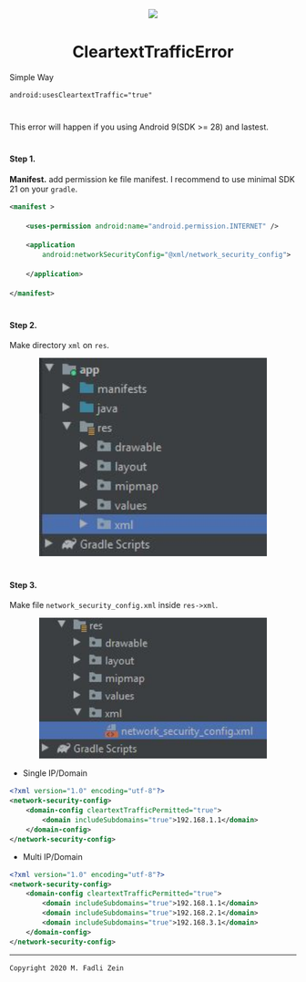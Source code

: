 <p align="center">
  <img src="https://www.tnp.sg/sites/default/files/styles/rl680/public/articles/2017/09/04/cthigh04_tiltshift_traffic.jpg?itok=GxRpXyc5" width="400"/>
</p>

<h1 align="center">
    CleartextTrafficError
</h1>

Simple Way
```xml
android:usesCleartextTraffic="true"
```

#
This error will happen if you using Android 9(SDK >= 28) and lastest.

#
#### Step 1.
**Manifest.** add permission ke file manifest. I recommend to use minimal SDK 21 on your `gradle`.

```xml
<manifest >

    <uses-permission android:name="android.permission.INTERNET" />

    <application
        android:networkSecurityConfig="@xml/network_security_config">

    </application>

</manifest>
```
#
#### Step 2.
Make directory `xml` on `res`.

<p align="center">
  <img src="https://github.com/gzeinnumer/CleartextTrafficError/blob/master/preview/CleartextTrafficError_1.JPG" width="400"/>
</p>

#
#### Step 3.
Make file `network_security_config.xml` inside `res->xml`.

<p align="center">
  <img src="https://github.com/gzeinnumer/CleartextTrafficError/blob/master/preview/CleartextTrafficError_2.JPG" width="400"/>
</p>

- Single IP/Domain
```xml
<?xml version="1.0" encoding="utf-8"?>
<network-security-config>
    <domain-config cleartextTrafficPermitted="true">
        <domain includeSubdomains="true">192.168.1.1</domain>
    </domain-config>
</network-security-config>
```

- Multi IP/Domain
```xml
<?xml version="1.0" encoding="utf-8"?>
<network-security-config>
    <domain-config cleartextTrafficPermitted="true">
        <domain includeSubdomains="true">192.168.1.1</domain>
        <domain includeSubdomains="true">192.168.2.1</domain>
        <domain includeSubdomains="true">192.168.3.1</domain>
    </domain-config>
</network-security-config>
```

---

```
Copyright 2020 M. Fadli Zein
```
